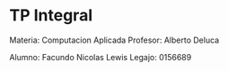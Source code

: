 # TP Integral

Materia: Computacion Aplicada
Profesor: Alberto Deluca

Alumno: Facundo Nicolas Lewis
Legajo: 0156689
